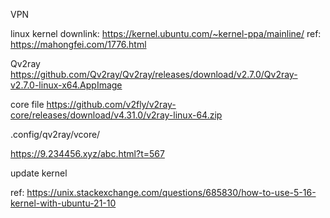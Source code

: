 VPN

linux
kernel downlink: https://kernel.ubuntu.com/~kernel-ppa/mainline/
ref: https://mahongfei.com/1776.html

Qv2ray
https://github.com/Qv2ray/Qv2ray/releases/download/v2.7.0/Qv2ray-v2.7.0-linux-x64.AppImage


core file
https://github.com/v2fly/v2ray-core/releases/download/v4.31.0/v2ray-linux-64.zip

.config/qv2ray/vcore/


https://9.234456.xyz/abc.html?t=567

update kernel

ref: https://unix.stackexchange.com/questions/685830/how-to-use-5-16-kernel-with-ubuntu-21-10

